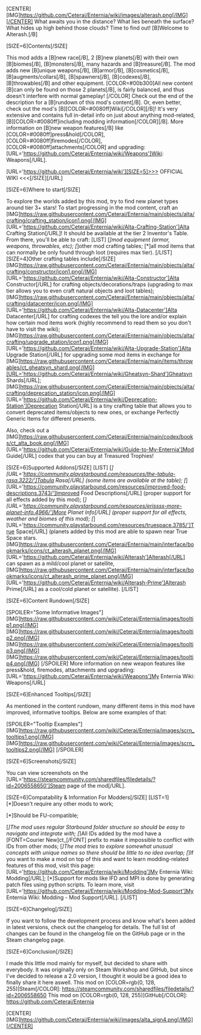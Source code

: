 [CENTER][IMG]https://github.com/Ceterai/Enternia/wiki/images/alterash.png[/IMG][/CENTER]
What awaits you in the distance? What lies beneath the surface? What hides up high behind those clouds? Time to find out! [B]Welcome to Alterash.[/B]

[SIZE=6]Contents[/SIZE]

This mod adds a [B]new race[/B], 2 [B]new planets[/B] with their own [B]biomes[/B], [B]monsters[/B], many hazards and [B]treasure[/B]. The mod adds new [B]unique weapons[/B], [B]armor[/B], [B]cosmetics[/B], [B]augments/collars[/B], [B]spawners[/B], [B]codexes[/B], [B]throwables[/B] and other equipment.
[COLOR=#00b300]All new content [B]can only be found on those 2 planets[/B], is fairly balanced, and thus doesn't interfere with normal gameplay! [/COLOR]
Check out the end of the description for a [B]rundown of this mod's content[/B]. Or, even better, check out the mod's [B][COLOR=#0080ff]Wiki[/COLOR][/B]! It's very extensive and contains full in-detail info on just about anything mod-related, [B][COLOR=#0080ff]including modding information[/COLOR][/B].
More information on [B]new weapon features[/B] like [COLOR=#0080ff]press&hold[/COLOR], [COLOR=#0080ff]firemodes[/COLOR], [COLOR=#0080ff]attachments[/COLOR] and upgrading: [URL='https://github.com/Ceterai/Enternia/wiki/Weapons']Wiki: Weapons[/URL].

[URL='https://github.com/Ceterai/Enternia/wiki'][SIZE=5]>>> OFFICIAL WIKI <<<[/SIZE][/URL]

[SIZE=6]Where to start[/SIZE]

To explore the worlds added by this mod, try to find new planet types around tier 3+ stars!
To start progressing in the mod content, craft an [IMG]https://raw.githubusercontent.com/Ceterai/Enternia/main/objects/alta/crafting/crafting_station/icon1.png[/IMG] [URL='https://github.com/Ceterai/Enternia/wiki/Alta-Crafting-Station']Alta Crafting Station[/URL]! It should be available at the tier 2 Inventor's Table. From there, you'll be able to craft:
[LIST]
[*]mod equipment (armor, weapons, throwables, etc);
[*]other mod crafting tables;
[*]all mod items that can normally be only found through loot (requires max tier).
[/LIST]
[SIZE=4]Other crafting tables include[/SIZE]
[IMG]https://raw.githubusercontent.com/Ceterai/Enternia/main/objects/alta/crafting/constructor/icon1.png[/IMG] [URL='https://github.com/Ceterai/Enternia/wiki/Alta-Constructor']Alta Constructor[/URL] for crafting objects/decorations/traps (upgrading to max tier allows you to even craft natural objects and loot tables);
[IMG]https://raw.githubusercontent.com/Ceterai/Enternia/main/objects/alta/crafting/datacenter/icon.png[/IMG] [URL='https://github.com/Ceterai/Enternia/wiki/Alta-Datacenter']Alta Datacenter[/URL] for crafting codexes the tell you the lore and/or explain how certain mod items work (highly recommend to read them so you don't have to visit the wiki);
[IMG]https://raw.githubusercontent.com/Ceterai/Enternia/main/objects/alta/crafting/upgrade_station/icon1.png[/IMG] [URL='https://github.com/Ceterai/Enternia/wiki/Alta-Upgrade-Station']Alta Upgrade Station[/URL] for upgrading some mod items in exchange for [IMG]https://raw.githubusercontent.com/Ceterai/Enternia/main/items/throwables/ct_gheatsyn_shard.png[/IMG][URL='https://github.com/Ceterai/Enternia/wiki/Gheatsyn-Shard']Gheatsyn Shards[/URL];
[IMG]https://raw.githubusercontent.com/Ceterai/Enternia/main/objects/alta/crafting/deprecation_station/icon.png[/IMG] [URL='https://github.com/Ceterai/Enternia/wiki/Deprecation-Station']Deprecation Station[/URL] is a tiny crafting table that allows you to convert deprecated items/objects to new ones, or exchange Perfectly Generic Items for different presents.

Also, check out a [IMG]https://raw.githubusercontent.com/Ceterai/Enternia/main/codex/books/ct_alta_book.png[/IMG] [URL='https://github.com/Ceterai/Enternia/wiki/Guide-to-My-Enternia']Mod Guide[/URL] codex that you can buy at Treasured Trophies!

[SIZE=6]Supported Addons[/SIZE]
[LIST]
[*][URL='https://community.playstarbound.com/resources/the-tabula-rasa.3222/']Tabula Rasa[/URL] (some items are available at the table);
[*][URL='https://community.playstarbound.com/resources/improved-food-descriptions.3743/']Improved Food Descriptions[/URL] (proper support for all effects added by this mod);
[*][URL='https://community.playstarbound.com/resources/erissss-more-planet-info.4966/']More Planet Info[/URL] (proper support for all effects, weather and biomes of this mod);
[*][URL='https://community.playstarbound.com/resources/truespace.3785/']True Space[/URL] (planets added by this mod are able to spawn near True Space stars. [IMG]https://raw.githubusercontent.com/Ceterai/Enternia/main/interface/bookmarks/icons/ct_alterash_planet.png[/IMG] [URL='https://github.com/Ceterai/Enternia/wiki/Alterash']Alterash[/URL] can spawn as a mild/cool planet or satellite, [IMG]https://raw.githubusercontent.com/Ceterai/Enternia/main/interface/bookmarks/icons/ct_alterash_prime_planet.png[/IMG] [URL='https://github.com/Ceterai/Enternia/wiki/Alterash-Prime']Alterash Prime[/URL] as a cool/cold planet or satellite).
[/LIST]

[SIZE=6]Content Rundown[/SIZE]

[SPOILER="Some Informative Images"][IMG]https://raw.githubusercontent.com/wiki/Ceterai/Enternia/images/tooltip1.png[/IMG]
[IMG]https://raw.githubusercontent.com/wiki/Ceterai/Enternia/images/tooltip2.png[/IMG]
[IMG]https://raw.githubusercontent.com/wiki/Ceterai/Enternia/images/tooltip3.png[/IMG]
[IMG]https://raw.githubusercontent.com/wiki/Ceterai/Enternia/images/tooltip4.png[/IMG]
[/SPOILER]
More information on new weapon features like press&hold, firemodes, attachments and upgrading: [URL='https://github.com/Ceterai/Enternia/wiki/Weapons']My Enternia Wiki: Weapons[/URL]

[SIZE=6]Enhanced Tooltips[/SIZE]

As mentioned in the content rundown, many different items in this mod have improved, informative tooltips. Below are some examples of that:

[SPOILER="Tooltip Examples"][IMG]https://raw.githubusercontent.com/wiki/Ceterai/Enternia/images/scrn_tooltips1.png[/IMG]
[IMG]https://raw.githubusercontent.com/wiki/Ceterai/Enternia/images/scrn_tooltips2.png[/IMG]
[/SPOILER]

[SIZE=6]Screenshots[/SIZE]

You can view screenshots on the [URL='https://steamcommunity.com/sharedfiles/filedetails/?id=2006558650']Steam page of the mod[/URL].

[SIZE=6]Compatability & Information For Modders[/SIZE]
[LIST=1]
[*]Doesn't require any other mods to work;

[*]Should be FU-compatible;

[*]The mod uses regular Starbound folder structure so should be easy to navigate and integrate with;
[*]All IDs added by the mod have a [FONT=Courier New]ct_[/FONT] prefix to make it impossible to conflict with IDs from other mods;
[*]The mod tries to explore somewhat unusual concepts with unique names so there should be little to no idea overlap;
[*]If you want to make a mod on top of this and want to learn modding-related features of this mod, visit this page: [URL='https://github.com/Ceterai/Enternia/wiki/Modding']My Enternia Wiki: Modding[/URL];
[*]Support for mods like IFD and MPI is done by generating patch files using python scripts. To learn more, visit [URL='https://github.com/Ceterai/Enternia/wiki/Modding-Mod-Support']My Enternia Wiki: Modding - Mod Support[/URL].
[/LIST]

[SIZE=6]Changelog[/SIZE]

If you want to follow the development process and know what's been added in latest versions, check out the changelog for details.
The full list of changes can be found in the changelog file on the GitHub page or in the Steam changelog page.

[SIZE=6]Conclusion[/SIZE]

I made this little mod mainly for myself, but decided to share with everybody.
It was originally only on Steam Workshop and GitHub, but since I've decided to release a 2.0 version, I thought it would be a good idea to finally share it here aswell.
This mod on [COLOR=rgb(0, 128, 255)]Steam[/COLOR]: https://steamcommunity.com/sharedfiles/filedetails/?id=2006558650
This mod on [COLOR=rgb(0, 128, 255)]GitHub[/COLOR]: https://github.com/Ceterai/Enternia

[CENTER][IMG]https://github.com/Ceterai/Enternia/wiki/images/alta_sign4.png[/IMG][/CENTER]

